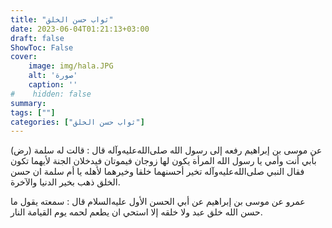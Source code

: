 ```yaml
---
title: "ثواب حسن الخلق"
date: 2023-06-04T01:21:13+03:00
draft: false
ShowToc: False
cover:
    image: img/hala.JPG
    alt: 'صورة'
    caption: ''
#    hidden: false
summary: 
tags: [""]
categories: ["ثواب حسن الخلق"]
---
```

عن موسى بن إبراهيم رفعه إلى رسول الله صلى‌الله‌عليه‌وآله قال : قالت
له سلمة (رض) بأبي أنت وأمي يا رسول الله المرأة يكون لها زوجان
فيموتان فيدخلان الجنة لأيهما تكون فقال النبي صلى‌الله‌عليه‌وآله تخير أحسنهما خلقا
وخيرهما لأهله يا أم سلمة ان حسن الخلق ذهب بخير الدنيا والآخرة.

عمرو عن موسى بن إبراهيم عن أبي الحسن الأول عليه‌السلام قال : سمعته
يقول ما حسن الله خلق عبد ولا خلقه إلا استحي ان يطعم لحمه يوم
القيامة النار.


